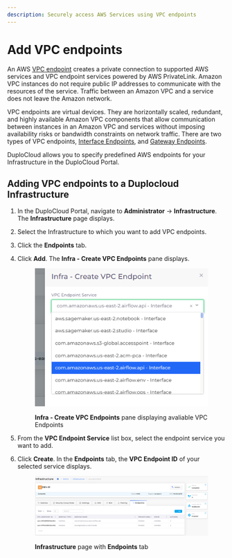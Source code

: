 ```yaml
---
description: Securely access AWS Services using VPC endpoints
---
```


# Add VPC endpoints

An AWS [VPC endpoint](https://docs.aws.amazon.com/vpc/latest/privatelink/concepts.html?ref=wellarchitected) creates a private connection to supported AWS services and VPC endpoint services powered by AWS PrivateLink. Amazon VPC instances do not require public IP addresses to communicate with the resources of the service. Traffic between an Amazon VPC and a service does not leave the Amazon network.

VPC endpoints are virtual devices. They are horizontally scaled, redundant, and highly available Amazon VPC components that allow communication between instances in an Amazon VPC and services without imposing availability risks or bandwidth constraints on network traffic. There are two types of VPC endpoints, [Interface Endpoints](https://docs.aws.amazon.com/vpc/latest/privatelink/create-interface-endpoint.html), and [Gateway Endpoints](https://docs.aws.amazon.com/vpc/latest/privatelink/gateway-endpoints.html).

DuploCloud allows you to specify predefined AWS endpoints for your Infrastructure in the DuploCloud Portal.

## Adding VPC endpoints to a Duplocloud Infrastructure

1. In the DuploCloud Portal, navigate to **Administrator** -> **Infrastructure**. The **Infrastructure** page displays.
2. Select the Infrastructure to which you want to add VPC endpoints.
3. Click the **Endpoints** tab.&#x20;
4.  Click **Add**. The **Infra - Create VPC Endpoints** pane displays.

    <figure><img src="../../../.gitbook/assets/AWS_VPC_End1.png" alt=""><figcaption><p><strong>Infra - Create VPC Endpoints</strong> pane displaying avaliable VPC Endpoints</p></figcaption></figure>
5. From the **VPC Endpoint Service** list box, select the endpoint service you want to add.&#x20;
6.  Click **Create**.  In the **Endpoints** tab, the **VPC Endpoint ID** of your selected service displays.

    <figure><img src="../../../.gitbook/assets/AWS_VPC_End2.png" alt=""><figcaption><p><strong>Infrastructure</strong> page with <strong>Endpoints</strong> tab</p></figcaption></figure>
